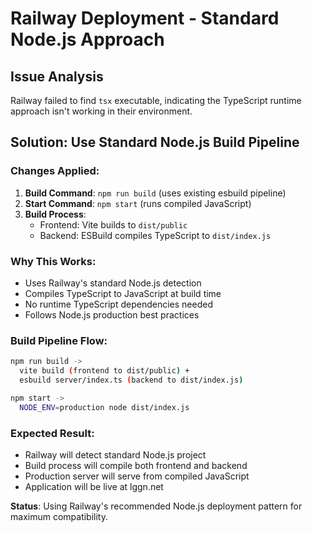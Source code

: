 # Railway Deployment - Standard Node.js Approach

## Issue Analysis
Railway failed to find `tsx` executable, indicating the TypeScript runtime approach isn't working in their environment.

## Solution: Use Standard Node.js Build Pipeline

### Changes Applied:
1. **Build Command**: `npm run build` (uses existing esbuild pipeline)
2. **Start Command**: `npm start` (runs compiled JavaScript)
3. **Build Process**: 
   - Frontend: Vite builds to `dist/public`
   - Backend: ESBuild compiles TypeScript to `dist/index.js`

### Why This Works:
- Uses Railway's standard Node.js detection
- Compiles TypeScript to JavaScript at build time
- No runtime TypeScript dependencies needed
- Follows Node.js production best practices

### Build Pipeline Flow:
```bash
npm run build -> 
  vite build (frontend to dist/public) + 
  esbuild server/index.ts (backend to dist/index.js)

npm start -> 
  NODE_ENV=production node dist/index.js
```

### Expected Result:
- Railway will detect standard Node.js project
- Build process will compile both frontend and backend
- Production server will serve from compiled JavaScript
- Application will be live at lggn.net

**Status**: Using Railway's recommended Node.js deployment pattern for maximum compatibility.